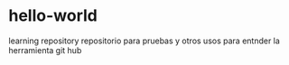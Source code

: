 # hello-world
learning repository
repositorio para pruebas y otros usos para entnder la herramienta git hub

